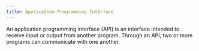 ```yaml
---
title: Application Programming Interface
---
```

An application programming interface (API) is an interface intended to receive input or output from another program. Through an API, two or more programs can communicate with one another.
